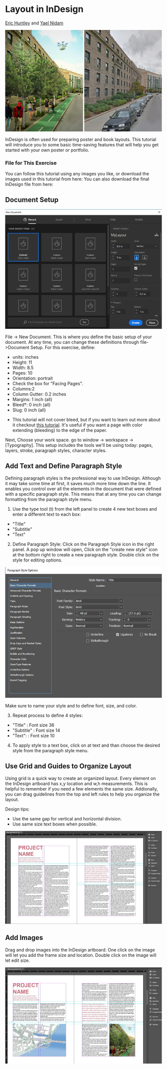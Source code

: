# Layout in InDesign
[Eric Huntley](@ehuntley) and [Yael Nidam](@yaelnidam)

![final](./images/12AmesSt.jpg)

InDesign is often used for preparing poster and book layouts. This tutorial will introduce you to some basic time-saving features that will help you get started with your own poster or portfolio.

### File for This Exercise
You can follow this tutorial using any images you like, or download the images used in this tutorial from here:
You can also download the final InDesign file from here:

## Document Setup

![new](./images/new.JPG)

File -> New Document. This is where you define the basic setup of your document. At any time, you can change these definitions through file->Document Setup. For this exercise, define:
- units: inches
- Height: 11
- Width: 8.5
- Pages: 10
- Orientation: portrait
- Check the box for "Facing Pages".
- Columns:2
- Column Gutter: 0.2 inches
- Margins: 1 inch (all)
- Bleed*: 0 inch (all)
- Slug: 0 inch (all)

* This tutorial will not cover bleed, but if you want to learn out more about it checkout [this tutorial](https://indesignsecrets.com/indesign-basics-bleeds-in-indesign.php). It's useful if you want
a page with color extending (bleeding) to the edge of the paper.

Next, Choose your work space. go to window -> workspace -> [Typography]. This setup includes the tools we'll be using today: pages, layers, stroke, paragraph styles, character styles.

## Add Text and Define Paragraph Style

Defining paragraph styles is the professional way to use InDesign. Although it may take some time at first, it saves much more time down the line. It enables you control over all the elements in the document that were defined with a specific paragraph style. This means that at any time you can change formatting from the paragraph style menu.


1. Use the type tool (t) from the left panel to create 4 new text boxes and enter a different text to each box:
- "Title"
- "Subtitle"
- "Text"

2. Define Paragraph Style: Click on the Paragraph Style icon in the right panel. A pop up window will open, Click on the "create new style" icon at the bottom right to create a new paragraph style. Double click on the style for editing options.

![Paragraph Style](./images/ps.JPG)

Make sure to name your style and to define font, size, and color.

3. Repeat process to define 4 styles:
- "Title" : Font size 36
- "Subtitle" : Font size 14
- "Text": : Font size 10

4. To apply style to a text box, click on at text and than choose the desired style from the paragraph style menu.


## Use Grid and Guides to Organize Layout

Using grid is a quick way to create an organized layout. Every element on the InDesign artboard has x,y location and w,h measurements. This is helpful to remember if you need a few elements the same size. Addionally, you can drag guidelines from the top and left rules to help you organize the layout.

Design tips:
- Use the same gap for vertical and horizontal division.
- Use same size text boxes when possible.

![Grid](./images/text.JPG)

## Add Images

Drag and drop images into the InDesign artboard. One click on the image will let you add the frame size and location. Double click on the image will let edit size.

![Images](./images/images.JPG)
